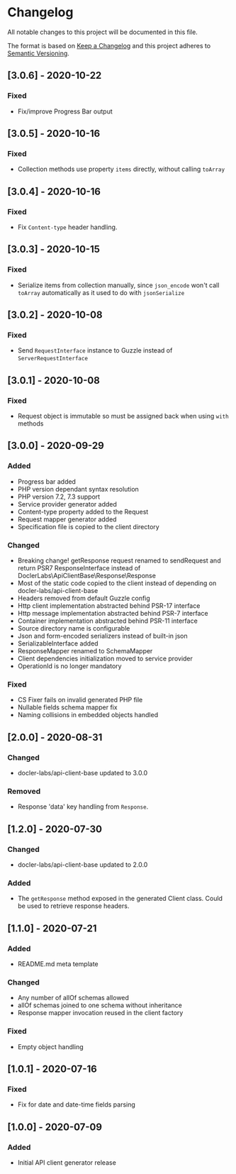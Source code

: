 # Changelog
All notable changes to this project will be documented in this file.

The format is based on [Keep a Changelog](http://keepachangelog.com/en/1.0.0/)
and this project adheres to [Semantic Versioning](http://semver.org/spec/v2.0.0.html).

## [3.0.6] - 2020-10-22
### Fixed
 - Fix/improve Progress Bar output

## [3.0.5] - 2020-10-16
### Fixed
 - Collection methods use property `items` directly, without calling `toArray`

## [3.0.4] - 2020-10-16
### Fixed
- Fix `Content-type` header handling.

## [3.0.3] - 2020-10-15
### Fixed
 - Serialize items from collection manually, since `json_encode` won't call `toArray` automatically as it used to do with `jsonSerialize`

## [3.0.2] - 2020-10-08
### Fixed
 - Send `RequestInterface` instance to Guzzle instead of `ServerRequestInterface`

## [3.0.1] - 2020-10-08
### Fixed
 - Request object is immutable so must be assigned back when using `with` methods

## [3.0.0] - 2020-09-29
### Added
 - Progress bar added
 - PHP version dependant syntax resolution
 - PHP version 7.2, 7.3 support
 - Service provider generator added
 - Content-type property added to the Request
 - Request mapper generator added
 - Specification file is copied to the client directory
### Changed
 - Breaking change! getResponse request renamed to sendRequest and return PSR7 ResponseInterface instead of DoclerLabs\ApiClientBase\Response\Response
 - Most of the static code copied to the client instead of depending on docler-labs/api-client-base
 - Headers removed from default Guzzle config
 - Http client implementation abstracted behind PSR-17 interface
 - Http message implementation abstracted behind PSR-7 interface
 - Container implementation abstracted behind PSR-11 interface
 - Source directory name is configurable
 - Json and form-encoded serializers instead of built-in json
 - SerializableInterface added
 - ResponseMapper renamed to SchemaMapper
 - Client dependencies initialization moved to service provider
 - OperationId is no longer mandatory
### Fixed
 - CS Fixer fails on invalid generated PHP file
 - Nullable fields schema mapper fix
 - Naming collisions in embedded objects handled

## [2.0.0] - 2020-08-31
### Changed
 - docler-labs/api-client-base updated to 3.0.0
### Removed
 - Response 'data' key handling from `Response`.

## [1.2.0] - 2020-07-30
### Changed
 - docler-labs/api-client-base updated to 2.0.0
### Added
 - The `getResponse` method exposed in the generated Client class. Could be used to retrieve response headers. 

## [1.1.0] - 2020-07-21
### Added
 - README.md meta template
### Changed
 - Any number of allOf schemas allowed
 - allOf schemas joined to one schema without inheritance
 - Response mapper invocation reused in the client factory 
### Fixed
 - Empty object handling
 
## [1.0.1] - 2020-07-16
### Fixed
 - Fix for date and date-time fields parsing
 
## [1.0.0] - 2020-07-09
### Added
 - Initial API client generator release
